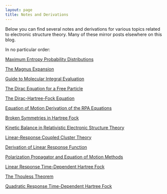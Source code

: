 ```yaml
---
layout: page
title: Notes and Derivations
---
```


Below you can find several notes and derivations for various topics related to electronic structure theory. Many of these mirror posts elsewhere on this blog.

In no particular order:

[Maximum Entropy Probability Distributions](/assets/Maximum_Entropy_Distributions.pdf)

[The Magnus Expansion](/assets/magnus.pdf)

[Guide to Molecular Integral Evaluation](/assets/integrals.pdf)

[The Dirac Equation for a Free Particle](/assets/dirac.pdf)

[The Dirac-Hartree-Fock Equation](/assets/dirac-hartree-fock.pdf)

[Equation of Motion Derivation of the RPA Equations](/assets/EOMRPA.pdf)

[Broken Symmetries in Hartree Fock](/assets/ghf.pdf)

[Kinetic Balance in Relativistic Electronic Structure Theory](/assets/kinetic-balance.pdf)

[Linear-Response Coupled Cluster Theory](/assets/lrcc.pdf)

[Derivation of Linear Response Function](/assets/responsefunction.pdf)

[Polarization Propagator and Equation of Motion Methods](/assets/polarizationpropagator.pdf)

[Linear Response Time-Dependent Hartree Fock](/assets/TDHF.pdf)

[The Thouless Theorem](/assets/Thouless_theorem.pdf)

[Quadratic Response Time-Dependent Hartree Fock](/assets/qr-tdhf.pdf)




